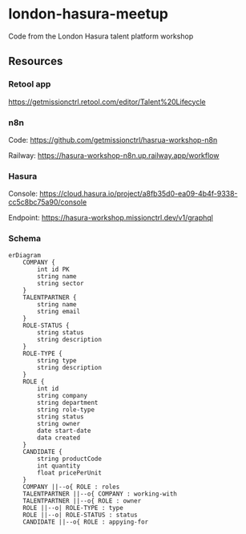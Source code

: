 # london-hasura-meetup
Code from the London Hasura talent platform workshop

## Resources

### Retool app
https://getmissionctrl.retool.com/editor/Talent%20Lifecycle

### n8n

Code: https://github.com/getmissionctrl/hasrua-workshop-n8n

Railway: https://hasura-workshop-n8n.up.railway.app/workflow

### Hasura

Console: https://cloud.hasura.io/project/a8fb35d0-ea09-4b4f-9338-cc5c8bc75a90/console

Endpoint: https://hasura-workshop.missionctrl.dev/v1/graphql

### Schema

```mermaid
erDiagram
    COMPANY {
        int id PK
        string name
        string sector
    }
    TALENTPARTNER {
        string name
        string email
    }
    ROLE-STATUS {
        string status
        string description
    }
    ROLE-TYPE {
        string type
        string description
    }
    ROLE {
        int id
        string company
        string department
        string role-type
        string status
        string owner
        date start-date
        data created
    }
    CANDIDATE {
        string productCode
        int quantity
        float pricePerUnit
    }
    COMPANY ||--o{ ROLE : roles
    TALENTPARTNER ||--o{ COMPANY : working-with
    TALENTPARTNER ||--o{ ROLE : owner
    ROLE ||--o| ROLE-TYPE : type
    ROLE ||--o| ROLE-STATUS : status
    CANDIDATE ||--o{ ROLE : appying-for
```
